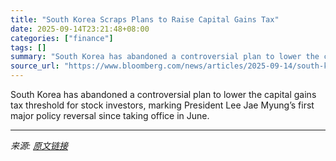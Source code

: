 ```yaml
---
title: "South Korea Scraps Plans to Raise Capital Gains Tax"
date: 2025-09-14T23:21:48+08:00
categories: ["finance"]
tags: []
summary: "South Korea has abandoned a controversial plan to lower the capital gains tax threshold for stock investors, marking President Lee Jae Myung’s first major policy reversal since taking office in June."
source_url: "https://www.bloomberg.com/news/articles/2025-09-14/south-korea-scraps-plans-to-raise-capital-gains-tax-on-stocks"
---
```


South Korea has abandoned a controversial plan to lower the capital gains tax threshold for stock investors, marking President Lee Jae Myung’s first major policy reversal since taking office in June.

---

*来源: [原文链接](https://www.bloomberg.com/news/articles/2025-09-14/south-korea-scraps-plans-to-raise-capital-gains-tax-on-stocks)*

